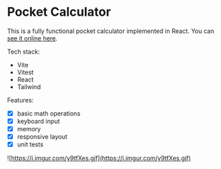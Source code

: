 # Pocket Calculator

This is a fully functional pocket calculator implemented in React. You can [see it online here](https://aleshkev.github.io/calculator).

Tech stack:

- Vite
- Vitest
- React
- Tailwind

Features:

- [x] basic math operations
- [x] keyboard input
- [x] memory
- [x] responsive layout
- [x] unit tests

![https://i.imgur.com/y9tfXes.gif](https://i.imgur.com/y9tfXes.gif)
